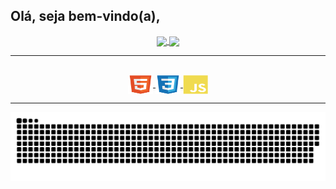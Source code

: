 ## Olá, seja bem-vindo(a),
<div align="center">
  <a href="https://github.com/phelipeafonso-suporte">
  <img height="130em"   align="center" src="https://github-readme-stats.vercel.app/api?username=phelipeafonso&show_icons=true&theme=dark&include_all_commits=true&count_private=true"/>
 <img height="130em"  align="center" src="https://github-readme-stats.vercel.app/api/top-langs/?username=phelipeafonso-suporte&layout=compact&theme=dark" />
</div>
  <hr>
 <div align="center" style="display: inline_block"><br>
  <img align="center" alt="HTML" height="30" width="40" src="https://raw.githubusercontent.com/devicons/devicon/master/icons/html5/html5-original.svg">
  <img align="center" alt="CSS" height="30" width="40" src="https://raw.githubusercontent.com/devicons/devicon/master/icons/css3/css3-original.svg">
  <img align="center" alt="CSS" height="30" width="40" src="https://raw.githubusercontent.com/devicons/devicon/master/icons/javascript/javascript-plain.svg">
</div>
  <hr>

  ![Snake animation](https://github.com/phelipeafonso-suporte/phelipeafonso-suporte/blob/output/github-contribution-grid-snake.svg)
